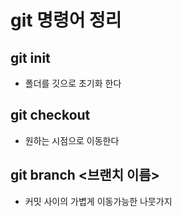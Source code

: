 # git 명령어 정리

## git init 

- 폴더를 깃으로 초기화 한다

## git checkout 

- 원하는 시점으로 이동한다

## git branch <브랜치 이름>

- 커밋 사이의 가볍게 이동가능한 나뭇가지
